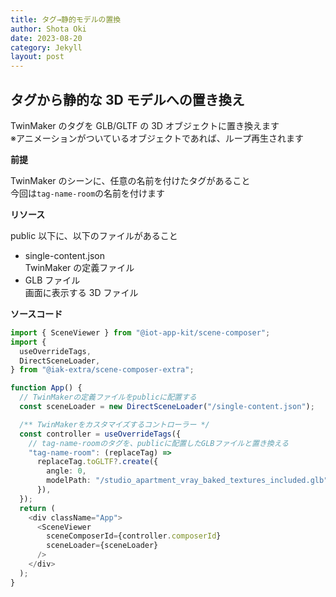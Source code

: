 ```yaml
---
title: タグ→静的モデルの置換
author: Shota Oki
date: 2023-08-20
category: Jekyll
layout: post
---
```


## タグから静的な 3D モデルへの置き換え

TwinMaker のタグを GLB/GLTF の 3D オブジェクトに置き換えます  
※アニメーションがついているオブジェクトであれば、ループ再生されます

**前提**

TwinMaker のシーンに、任意の名前を付けたタグがあること  
今回は`tag-name-room`の名前を付けます

**リソース**

public 以下に、以下のファイルがあること

- single-content.json  
  TwinMaker の定義ファイル
- GLB ファイル  
  画面に表示する 3D ファイル

**ソースコード**

```typescript
import { SceneViewer } from "@iot-app-kit/scene-composer";
import {
  useOverrideTags,
  DirectSceneLoader,
} from "@iak-extra/scene-composer-extra";

function App() {
  // TwinMakerの定義ファイルをpublicに配置する
  const sceneLoader = new DirectSceneLoader("/single-content.json");

  /** TwinMakerをカスタマイズするコントローラー */
  const controller = useOverrideTags({
    // tag-name-roomのタグを、publicに配置したGLBファイルと置き換える
    "tag-name-room": (replaceTag) =>
      replaceTag.toGLTF?.create({
        angle: 0,
        modelPath: "/studio_apartment_vray_baked_textures_included.glb",
      }),
  });
  return (
    <div className="App">
      <SceneViewer
        sceneComposerId={controller.composerId}
        sceneLoader={sceneLoader}
      />
    </div>
  );
}
```
